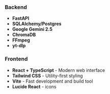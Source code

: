 



### Backend
- **FastAPI** 
- **SQLAlchemy/Postgres** 
- **Google Gemini 2.5** 
- **ChromaDB** 
- **FFmpeg** 
- **yt-dlp** 

### Frontend
- **React + TypeScript** - Modern web interface
- **Tailwind CSS** - Utility-first styling
- **Vite** - Fast development and build tool
- **Lucide React** - icons
